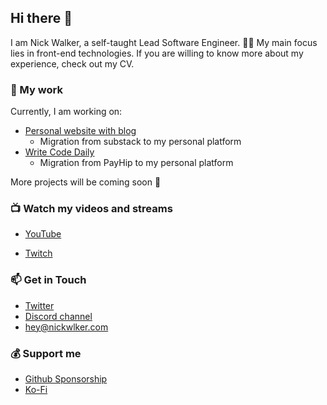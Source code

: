 ## Hi there 👋

I am Nick Walker, a self-taught Lead Software Engineer. 👨‍💻
My main focus lies in front-end technologies.
If you are willing to know more about my experience, check out my CV.

### 🚀 My work
Currently, I am working on:
- [Personal website with blog](https://nickwlker.com/)
  - Migration from substack to my personal platform
- [Write Code Daily](https://writecodedaily.com/)
  - Migration from PayHip to my personal platform

More projects will be coming soon 🦾

### 📺 Watch my videos and streams
- [YouTube](https://www.youtube.com/@nickwlker)
* [Twitch](https://www.twitch.tv/nickwlker)

### 📫 Get in Touch
- [Twitter](https://x.com/nickwlker)
- [Discord channel](https://discord.gg/qb7AHbCC)
- [hey@nickwlker.com](mailto:hey@nickwlker.com)

### 💰 Support me
- [Github Sponsorship](https://github.com/sponsors/nickwlker)
- [Ko-Fi](https://ko-fi.com/nickwlker)

<!--
**nickwlker/nickwlker** is a ✨ _special_ ✨ repository because its `README.md` (this file) appears on your GitHub profile.

Here are some ideas to get you started:

- 🔭 I’m currently working on ...
- 🌱 I’m currently learning ...
- 👯 I’m looking to collaborate on ...
- 🤔 I’m looking for help with ...
- 💬 Ask me about ...
- 📫 How to reach me: ...
- 😄 Pronouns: ...
- ⚡ Fun fact: ...
-->
